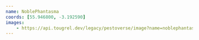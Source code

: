 ```yaml
---
name: NoblePhantasma
coords: [55.946800, -3.192590]
images:
    - https://api.tougrel.dev/legacy/pestoverse/image?name=noblephantasma-edinburgh_graveyard.jpg
---
```

